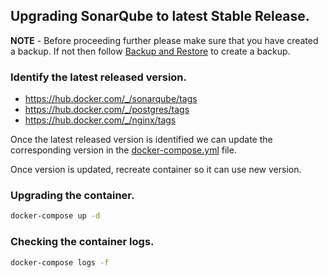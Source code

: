 ## Upgrading SonarQube to latest Stable Release.

**NOTE** - Before proceeding further please make sure that you have created a backup. If not then follow [Backup and Restore](./backup-and-restore.md) to create a backup.

### Identify the latest released version.
- https://hub.docker.com/_/sonarqube/tags
- https://hub.docker.com/_/postgres/tags
- https://hub.docker.com/_/nginx/tags

Once the latest released version is identified we can update the corresponding version in the [docker-compose.yml](./../docker-compose.yml) file.

Once version is updated, recreate container so it can use new version.

### Upgrading the container.
```bash
docker-compose up -d
```

### Checking the container logs.
```bash
docker-compose logs -f
```
